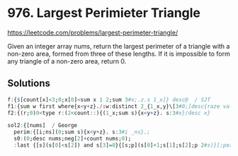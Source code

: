 # 976. Largest Perimieter Triangle

https://leetcode.com/problems/largest-perimeter-triangle/

Given an integer array nums, return the largest perimeter of a triangle with a non-zero area, formed from three of these lengths. If it is impossible to form any triangle of a non-zero area, return 0.

## Solutions



```q
f:{$[count[x]<3;0;x[0]<sum x 1 2;sum 3#x;.z.s 1_x]} desc@  / SJT
f1:{sum w first where{x<y+z}./:w:distinct 2_{1_x,y}\[3#0;]desc{raze value[x]#'key x}3&count each group x}  / Cillian
f2:{(r;0)0<type r:(2<count::){(1_x;sum s){x<y+z}. s:3#x}/desc x}

sol2:{[nums]  / George
  perim:{[i;ns](0;sum s){x<y+z}. s:3#i _ns}.;
  s0:(0;desc nums;neg[2]+count nums;0);
  :last {[s](s[0]<s[2]) and s[3]=0}{[s;p](s[0]+1;s[1];s[2];p 2#s)}[;perim]/s0}
```
